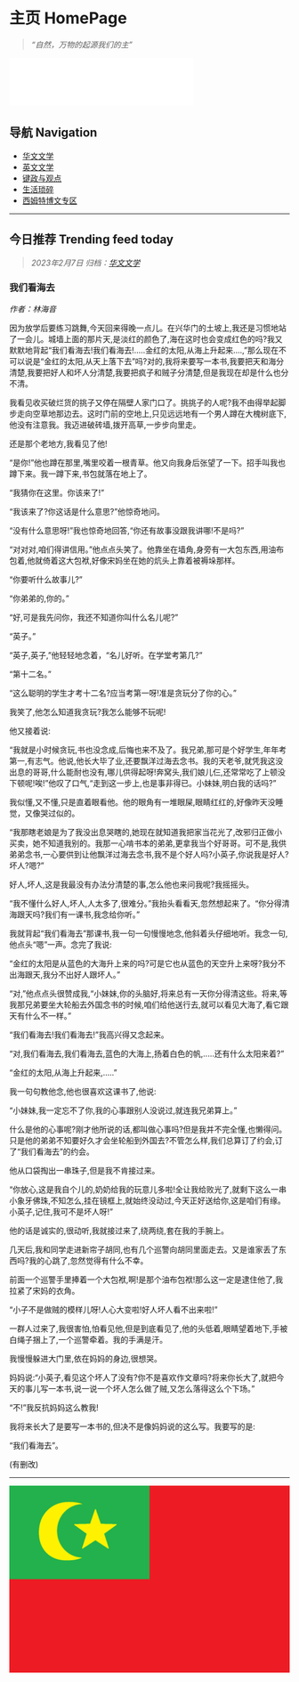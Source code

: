 # 主页 HomePage

> *“自然，万物的起源我们的主”*
<iframe frameborder="no" border="0" marginwidth="0" marginheight="0" width=330 height=86 src="//music.163.com/outchain/player?type=2&id=2015113622&auto=1&height=66"></iframe>

## 导航 Navigation
- [华文文学](CNLitNav.md "华文文学")
- [英文文学](ENLitNav.md "英文文学")
- [键政与观点](PolOpNav.md "键政与观点")
- [生活琐碎](Dynamic.md "生活琐碎")
- [西姆特博文专区](SimtoberNav.md "西姆特博文专区")

---

## 今日推荐 Trending feed today

> *2023年2月7日 归档：[华文文学](CNLitNav.md "华文文学")*

### 我们看海去
*作者：林海音*

因为放学后要练习跳舞,今天回来得晚一点儿。在兴华门的土坡上,我还是习惯地站了一会儿。城墙上面的那片天,是淡红的颜色了,海在这时也会变成红色的吗?我又默默地背起“我们看海去!我们看海去!.....金红的太阳,从海上升起来....,”那么现在不可以说是“金红的太阳,从天上落下去”吗?对的,我将来要写一本书,我要把天和海分清楚,我要把好人和坏人分清楚,我要把疯子和贼子分清楚,但是我现在却是什么也分不清。

我看见收买破烂货的挑子又停在隔壁人家门口了。挑挑子的人呢?我不由得举起脚步走向空草地那边去。这时门前的空地上,只见远远地有一个男人蹲在大槐树底下,他没有注意我。我迈进破砖墙,拨开高草,一步步向里走。

还是那个老地方,我看见了他!

“是你!”他也蹲在那里,嘴里咬着一根青草。他又向我身后张望了一下。招手叫我也蹲下来。我一蹲下来,书包就落在地上了。

“我猜你在这里。你该来了!”

“我该来了?你这话是什么意思?”他惊奇地问。

“没有什么意思呀!”我也惊奇地回答,“你还有故事没跟我讲哪!不是吗?”

“对对对,咱们得讲信用。”他点点头笑了。他靠坐在墙角,身旁有一大包东西,用油布包着,他就倚着这大包袱,好像宋妈坐在她的炕头上靠着被褥垛那样。

“你要听什么故事儿?”

“你弟弟的,你的。”

“好,可是我先问你，我还不知道你叫什么名儿呢?”

“英子。”

“英子,英子,”他轻轻地念着，“名儿好听。在学堂考第几?”

“第十二名。”

“这么聪明的学生才考十二名?应当考第一呀!准是贪玩分了你的心。”

我笑了,他怎么知道我贪玩?我怎么能够不玩呢!

他又接着说:

“我就是小时候贪玩,书也没念成,后悔也来不及了。我兄弟,那可是个好学生,年年考第一,有志气。他说,他长大毕了业,还要飘洋过海去念书。我的天老爷,就凭我这没出息的哥哥,什么能耐也没有,哪儿供得起呀!奔窝头,我们娘儿仨,还常常吃了上顿没下顿呢!唉!”他叹了口气,“走到这一步上,也是事非得已。小妹妹,明白我的话吗?”

我似懂,又不懂,只是直着眼看他。他的眼角有一堆眼屎,眼睛红红的,好像昨天没睡觉，又像哭过似的。

“我那瞎老娘是为了我没出息哭瞎的,她现在就知道我把家当花光了,改邪归正做小买卖，她不知道我别的。我那一心啃书本的弟弟,更拿我当个好哥哥。可不是,我供弟弟念书,一心要供到让他飘洋过海去念书,我不是个好人吗?小英子,你说我是好人?坏人?嗯?”

好人,坏人,这是我最没有办法分清楚的事,怎么他也来问我呢?我摇摇头。

“我不懂什么好人,坏人,人太多了,很难分。”我抬头看看天,忽然想起来了。“你分得清海跟天吗?我们有一课书,我念给你听。”

我就背起“我们看海去”那课书,我一句一句慢慢地念,他斜着头仔细地听。我念一句,他点头“嗯”一声。念完了我说:

“金红的太阳是从蓝色的大海升上来的吗?可是它也从蓝色的天空升上来呀?我分不出海跟天,我分不出好人跟坏人。”

“对,”他点点头很赞成我,“小妹妹,你的头脑好,将来总有一天你分得清这些。将来,等我那兄弟要坐大轮船去外国念书的时候,咱们给他送行去,就可以看见大海了,看它跟天有什么不一样。”

“我们看海去!我们看海去!”我高兴得又念起来。

“对,我们看海去,我们看海去,蓝色的大海上,扬着白色的帆,.....还有什么太阳来着?”

“金红的太阳,从海上升起来,.....”

我一句句教他念,他也很喜欢这课书了,他说:

“小妹妹,我一定忘不了你,我的心事跟别人没说过,就连我兄弟算上。”

什么是他的心事呢?刚才他所说的话,都叫做心事吗?但是我并不完全懂,也懒得问。只是他的弟弟不知要好久才会坐轮船到外国去?不管怎么样,我们总算订了约会,订了“我们看海去”的约会。

他从口袋掏出一串珠子,但是我不肯接过来。

“你放心,这是我自个儿的,奶奶给我的玩意儿多啦!全让我给败光了,就剩下这么一串小象牙佛珠,不知怎么,挂在镜框上,就始终没动过,今天正好送给你,这是咱们有缘。小英子,记住,我可不是坏人呀!”

他的话是诚实的,很动听,我就接过来了,绕两绕,套在我的手腕上。

几天后,我和同学走进新帘子胡同,也有几个巡警向胡同里面走去。又是谁家丢了东西吗?我的心跳了,忽然觉得有什么不幸。

前面一个巡警手里捧着一个大包袱,啊!是那个油布包袱!那么这一定是逮住他了,我拉紧了宋妈的衣角。

“小子不是做贼的模样儿呀!人心大变啦!好人坏人看不出来啦!”

一群人过来了,我很害怕,怕看见他,但是到底看见了,他的头低着,眼睛望着地下,手被白绳子捆上了,一个巡警牵着。我的手满是汗。

我慢慢躲进大门里,依在妈妈的身边,很想哭。

妈妈说:“小英子,看见这个坏人了没有?你不是喜欢作文章吗?将来你长大了,就把今天的事儿写一本书,说一说一个坏人怎么做了贼,又怎么落得这么个下场。”

“不!”我反抗妈妈这么教我!

我将来长大了是要写一本书的,但决不是像妈妈说的这么写。我要写的是:

“我们看海去”。

(有删改)

---

![Flag of UEN](res/img/uen.png "新月联合帝国的国旗")
